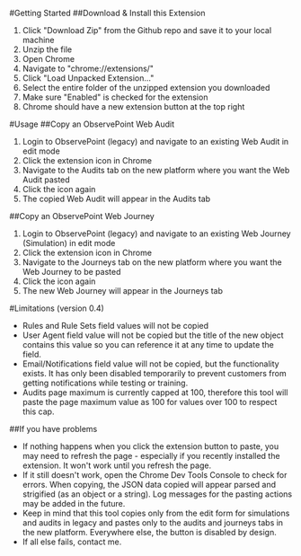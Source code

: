 #Getting Started
##Download & Install this Extension
1. Click "Download Zip" from the Github repo and save it to your local machine
2. Unzip the file
3. Open Chrome
4. Navigate to "chrome://extensions/"
5. Click "Load Unpacked Extension..."
6. Select the entire folder of the unzipped extension you downloaded
7. Make sure "Enabled" is checked for the extension
8. Chrome should have a new extension button at the top right

#Usage
##Copy an ObservePoint Web Audit
1. Login to ObservePoint (legacy) and navigate to an existing Web Audit in edit mode
2. Click the extension icon in Chrome
3. Navigate to the Audits tab on the new platform where you want the Web Audit pasted
4. Click the icon again
5. The copied Web Audit will appear in the Audits tab

##Copy an ObservePoint Web Journey
1. Login to ObservePoint (legacy) and navigate to an existing Web Journey (Simulation) in edit mode
2. Click the extension icon in Chrome
3. Navigate to the Journeys tab on the new platform where you want the Web Journey to be pasted
4. Click the icon again
5. The new Web Journey will appear in the Journeys tab

#Limitations (version 0.4)
- Rules and Rule Sets field values will not be copied
- User Agent field value will not be copied but the title of the new object contains this value so you can reference it at any time to update the field.
- Email/Notifications field value will not be copied, but the functionality exists. It has only been disabled temporarily to prevent customers from getting notifications while testing or training.
- Audits page maximum is currently capped at 100, therefore this tool will paste the page maximum value as 100 for values over 100 to respect this cap.

##If you have problems
- If nothing happens when you click the extension button to paste, you may need to refresh the page - especially if you recently installed the extension. It won't work until you refresh the page.
- If it still doesn't work, open the Chrome Dev Tools Console to check for errors. When copying, the JSON data copied will appear parsed and strigified (as an object or a string). Log messages for the pasting actions may be added in the future.
- Keep in mind that this tool copies only from the edit form for simulations and audits in legacy and pastes only to the audits and journeys tabs in the new platform. Everywhere else, the button is disabled by design.
- If all else fails, contact me.

